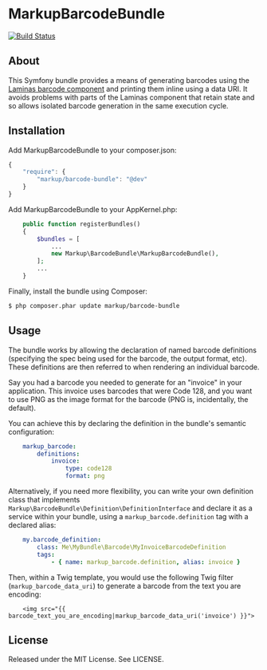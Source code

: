 # MarkupBarcodeBundle

[![Build Status](https://api.travis-ci.org/usemarkup/BarcodeBundle.png?branch=master)](http://travis-ci.org/usemarkup/BarcodeBundle)

## About

This Symfony bundle provides a means of generating barcodes using the [Laminas barcode component](https://docs.laminas.dev/laminas-barcode/) and printing them inline using a data URI.  It avoids problems with parts of the Laminas component that retain state and so allows isolated barcode generation in the same execution cycle.

## Installation

Add MarkupBarcodeBundle to your composer.json:

```js
{
    "require": {
        "markup/barcode-bundle": "@dev"
    }
}
```

Add MarkupBarcodeBundle to your AppKernel.php:

```php
    public function registerBundles()
    {
        $bundles = [
            ...
            new Markup\BarcodeBundle\MarkupBarcodeBundle(),
        ];
        ...
    }
```

Finally, install the bundle using Composer:

```bash
$ php composer.phar update markup/barcode-bundle
```

## Usage

The bundle works by allowing the declaration of named barcode definitions (specifying the spec being used for the barcode, the output format, etc). These definitions are then referred to when rendering an individual barcode.

Say you had a barcode you needed to generate for an "invoice" in your application.  This invoice uses barcodes that were Code 128, and you want to use PNG as the image format for the barcode (PNG is, incidentally, the default).

You can achieve this by declaring the definition in the bundle's semantic configuration:

```yml
    markup_barcode:
        definitions:
            invoice:
                type: code128
                format: png
```

Alternatively, if you need more flexibility, you can write your own definition class that implements `Markup\BarcodeBundle\Definition\DefinitionInterface` and declare it as a service within your bundle, using a `markup_barcode.definition` tag with a declared alias:

```yml
    my.barcode_definition:
        class: Me\MyBundle\Barcode\MyInvoiceBarcodeDefinition
        tags:
            - { name: markup_barcode.definition, alias: invoice }
```

Then, within a Twig template, you would use the following Twig filter (`markup_barcode_data_uri`) to generate a barcode from the text you are encoding:

```html+jinja
    <img src="{{ barcode_text_you_are_encoding|markup_barcode_data_uri('invoice') }}">
```

## License

Released under the MIT License. See LICENSE.
